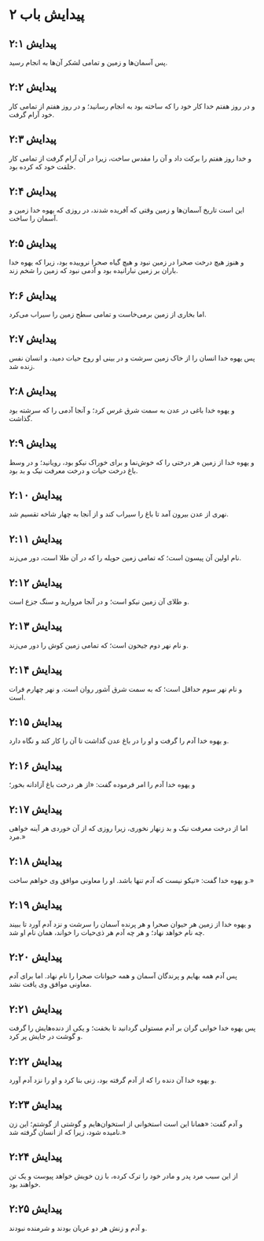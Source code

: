 # پیدایش باب ۲

## پیدایش ۲:۱

پس آسمان‌ها و زمین و تمامی لشکر آن‌ها به انجام رسید.

## پیدایش ۲:۲

و در روز هفتم خدا کار خود را که ساخته بود به انجام رسانید؛ و در روز هفتم از تمامی کار خود آرام گرفت.

## پیدایش ۲:۳

و خدا روز هفتم را برکت داد و آن را مقدس ساخت، زیرا در آن آرام گرفت از تمامی کار خلقت خود که کرده بود.

## پیدایش ۲:۴

این است تاریخ آسمان‌ها و زمین وقتی که آفریده شدند، در روزی که یهوه خدا زمین و آسمان را ساخت.

## پیدایش ۲:۵

و هنوز هیچ درخت صحرا در زمین نبود و هیچ گیاه صحرا نروییده بود، زیرا که یهوه خدا باران بر زمین نبارانیده بود و آدمی نبود که زمین را شخم زند.

## پیدایش ۲:۶

اما بخاری از زمین برمی‌خاست و تمامی سطح زمین را سیراب می‌کرد.

## پیدایش ۲:۷

پس یهوه خدا انسان را از خاک زمین سرشت و در بینی او روح حیات دمید، و انسان نفس زنده شد.

## پیدایش ۲:۸

و یهوه خدا باغی در عدن به سمت شرق غرس کرد؛ و آنجا آدمی را که سرشته بود گذاشت.

## پیدایش ۲:۹

و یهوه خدا از زمین هر درختی را که خوش‌نما و برای خوراک نیکو بود، رویانید؛ و در وسط باغ درخت حیات و درخت معرفت نیک و بد بود.

## پیدایش ۲:۱۰

نهری از عدن بیرون آمد تا باغ را سیراب کند و از آنجا به چهار شاخه تقسیم شد.

## پیدایش ۲:۱۱

نام اولین آن پیسون است؛ که تمامی زمین حویله را که در آن طلا است، دور می‌زند.

## پیدایش ۲:۱۲

و طلای آن زمین نیکو است؛ و در آنجا مروارید و سنگ جزع است.

## پیدایش ۲:۱۳

و نام نهر دوم جیحون است؛ که تمامی زمین کوش را دور می‌زند.

## پیدایش ۲:۱۴

و نام نهر سوم حداقل است؛ که به سمت شرق آشور روان است. و نهر چهارم فرات است.

## پیدایش ۲:۱۵

و یهوه خدا آدم را گرفت و او را در باغ عدن گذاشت تا آن را کار کند و نگاه دارد.

## پیدایش ۲:۱۶

و یهوه خدا آدم را امر فرموده گفت: «از هر درخت باغ آزادانه بخور؛

## پیدایش ۲:۱۷

اما از درخت معرفت نیک و بد زنهار نخوری، زیرا روزی که از آن خوردی هر آینه خواهی مرد.»

## پیدایش ۲:۱۸

و یهوه خدا گفت: «نیکو نیست که آدم تنها باشد. او را معاونی موافق وی خواهم ساخت.»

## پیدایش ۲:۱۹

و یهوه خدا از زمین هر حیوان صحرا و هر پرنده آسمان را سرشت و نزد آدم آورد تا ببیند چه نام خواهد نهاد؛ و هر چه آدم هر ذی‌حیات را خواند، همان نام او شد.

## پیدایش ۲:۲۰

پس آدم همه بهایم و پرندگان آسمان و همه حیوانات صحرا را نام نهاد. اما برای آدم معاونی موافق وی یافت نشد.

## پیدایش ۲:۲۱

پس یهوه خدا خوابی گران بر آدم مستولی گردانید تا بخفت؛ و یکی از دنده‌هایش را گرفت و گوشت در جایش پر کرد.

## پیدایش ۲:۲۲

و یهوه خدا آن دنده را که از آدم گرفته بود، زنی بنا کرد و او را نزد آدم آورد.

## پیدایش ۲:۲۳

و آدم گفت: «همانا این است استخوانی از استخوان‌هایم و گوشتی از گوشتم؛ این زن نامیده شود، زیرا که از انسان گرفته شد.»

## پیدایش ۲:۲۴

از این سبب مرد پدر و مادر خود را ترک کرده، با زن خویش خواهد پیوست و یک تن خواهند بود.

## پیدایش ۲:۲۵

و آدم و زنش هر دو عریان بودند و شرمنده نبودند.
